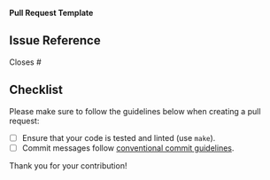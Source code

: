 **Pull Request Template**
## Issue Reference
Closes #

## Checklist
Please make sure to follow the guidelines below when creating a pull request:
- [ ] Ensure that your code is tested and linted (use `make`).
- [ ] Commit messages follow [conventional commit guidelines](https://www.conventionalcommits.org/en/v1.0.0/).

Thank you for your contribution!
